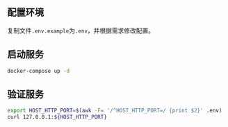 ## 配置环境

复制文件`.env.example`为`.env`，并根据需求修改配置。

## 启动服务

```bash
docker-compose up -d
```

## 验证服务

```bash
export HOST_HTTP_PORT=$(awk -F= '/^HOST_HTTP_PORT=/ {print $2}' .env)
curl 127.0.0.1:${HOST_HTTP_PORT}
```
